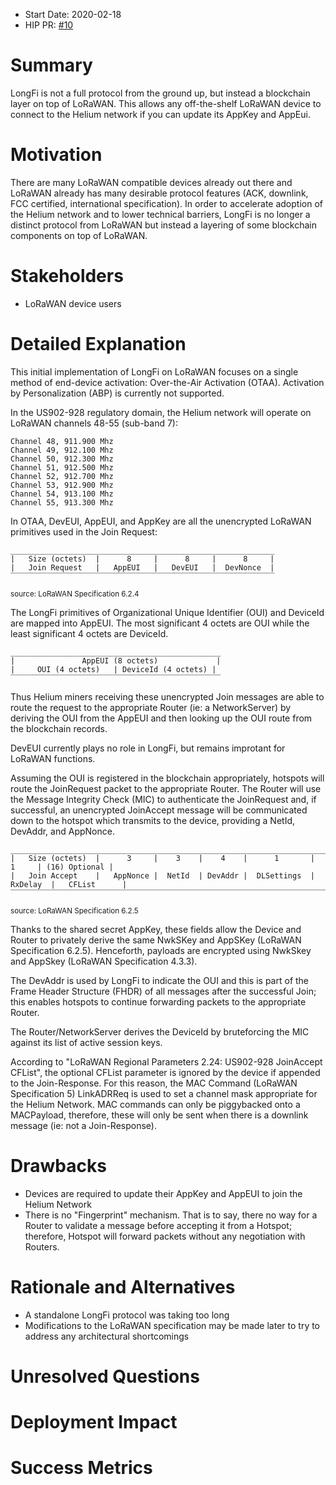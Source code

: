 - Start Date: 2020-02-18
- HIP PR: [#10](https://github.com/helium/HIP/pull/10)

# Summary
[summary]: #summary

LongFi is not a full protocol from the ground up, but instead a blockchain
layer on top of LoRaWAN. This allows any off-the-shelf LoRaWAN device to
connect to the Helium network if you can update its AppKey and AppEui.

# Motivation
[motivation]: #motivation

There are many LoRaWAN compatible devices already out there and LoRaWAN already
has many desirable protocol features (ACK, downlink, FCC certified,
international specification). In order to accelerate adoption of the Helium
network and to lower technical barriers, LongFi is no longer a distinct
protocol from LoRaWAN but instead a layering of some blockchain components on
top of LoRaWAN. 


# Stakeholders
[stakeholders]: #stakeholders

* LoRaWAN device users

# Detailed Explanation
[detailed-explanation]: #detailed-explanation

This initial implementation of LongFi on LoRaWAN focuses on a single method of
end-device activation: Over-the-Air Activation (OTAA). Activation by
Personalization (ABP) is currently not supported.

In the US902-928 regulatory domain, the Helium network will operate on LoRaWAN
channels 48-55 (sub-band 7):
```
Channel 48, 911.900 Mhz
Channel 49, 912.100 Mhz
Channel 50, 912.300 Mhz
Channel 51, 912.500 Mhz
Channel 52, 912.700 Mhz
Channel 53, 912.900 Mhz
Channel 54, 913.100 Mhz
Channel 55, 913.300 Mhz
```

In OTAA, DevEUI, AppEUI, and AppKey are all the unencrypted LoRaWAN primitives
used in the Join Request:

```
___________________________________________________________
|   Size (octets)  |      8     |      8     |      8     |
|   Join Request   |   AppEUI   |   DevEUI   |  DevNonce  |
‾‾‾‾‾‾‾‾‾‾‾‾‾‾‾‾‾‾‾‾‾‾‾‾‾‾‾‾‾‾‾‾‾‾‾‾‾‾‾‾‾‾‾‾‾‾‾‾‾‾‾‾‾‾‾‾‾‾‾
```
<sub>source: LoRaWAN Specification 6.2.4</sub>

The LongFi primitives of Organizational Unique Identifier (OUI) and DeviceId
are mapped into AppEUI. The most significant 4 octets are OUI while the least
significant 4 octets are DeviceId.

```
_______________________________________________
|               AppEUI (8 octets)             |
|     OUI (4 octets)   | DeviceId (4 octets) |
‾‾‾‾‾‾‾‾‾‾‾‾‾‾‾‾‾‾‾‾‾‾‾‾‾‾‾‾‾‾‾‾‾‾‾‾‾‾‾‾‾‾‾‾‾‾‾
```

Thus Helium miners receiving these unencrypted Join messages are able to route
the request to the appropriate Router (ie: a NetworkServer) by deriving the OUI
from the AppEUI and then looking up the OUI route from the blockchain records.

DevEUI currently plays no role in LongFi, but remains improtant for LoRaWAN
functions.

Assuming the OUI is registered in the blockchain appropriately, hotspots will
route the JoinRequest packet to the appropriate Router. The Router will use
the Message Integrity Check (MIC) to authenticate the JoinRequest and, if
successful, an unencrypted JoinAccept message will be communicated down to the
hotspot which transmits to the device, providing a NetId, DevAddr, and AppNonce. 

```
_______________________________________________________________________________________________
|   Size (octets)  |      3     |    3    |    4    |      1       |    1     | (16) Optional |
|   Join Accept    |   AppNonce |  NetId  | DevAddr |  DLSettings  | RxDelay  |   CFList      |
‾‾‾‾‾‾‾‾‾‾‾‾‾‾‾‾‾‾‾‾‾‾‾‾‾‾‾‾‾‾‾‾‾‾‾‾‾‾‾‾‾‾‾‾‾‾‾‾‾‾‾‾‾‾‾‾‾‾‾‾‾‾‾‾‾‾‾‾‾‾‾‾‾‾‾‾‾‾‾‾‾‾‾‾‾‾‾‾‾‾‾‾‾‾‾
```
<sub>source: LoRaWAN Specification 6.2.5</sub>

Thanks to the shared secret AppKey, these fields allow the Device and Router to
privately derive the same NwkSKey and AppSKey (LoRaWAN Specification 6.2.5). 
Henceforth, payloads are encrypted using NwkSkey and AppSkey (LoRaWAN 
Specification 4.3.3).

The DevAddr is used by LongFi to indicate the OUI and this is part of the Frame
Header Structure (FHDR) of all messages after the successful Join; this enables
hotspots to continue forwarding packets to the appropriate Router.

The Router/NetworkServer derives the DeviceId by bruteforcing the MIC against
its list of active session keys.

According to "LoRaWAN Regional Parameters 2.24: US902-928 JoinAccept CFList",
the optional CFList parameter is ignored by the device if appended to the
Join-Response. For this reason, the MAC Command (LoRaWAN Specification 5)
LinkADRReq is used to set a channel mask appropriate for the Helium Network.
MAC commands can only be piggybacked onto a MACPayload, therefore, these will
only be sent when there is a downlink message (ie: not a Join-Response).

# Drawbacks
[drawbacks]: #drawbacks

- Devices are required to update their AppKey and AppEUI to join the Helium
Network
- There is no "Fingerprint" mechanism. That is to say, there no way for a
Router to validate a message before accepting it from a Hotspot; therefore,
Hotspot will forward packets without any negotiation with Routers.

# Rationale and Alternatives
[alternatives]: #rationale-and-alternatives

- A standalone LongFi protocol was taking too long
- Modifications to the LoRaWAN specification may be made later to try to
address any architectural shortcomings

# Unresolved Questions
[unresolved]: #unresolved-questions


# Deployment Impact
[deployment-impact]: #deployment-impact


# Success Metrics
[success-metrics]: #success-metrics
